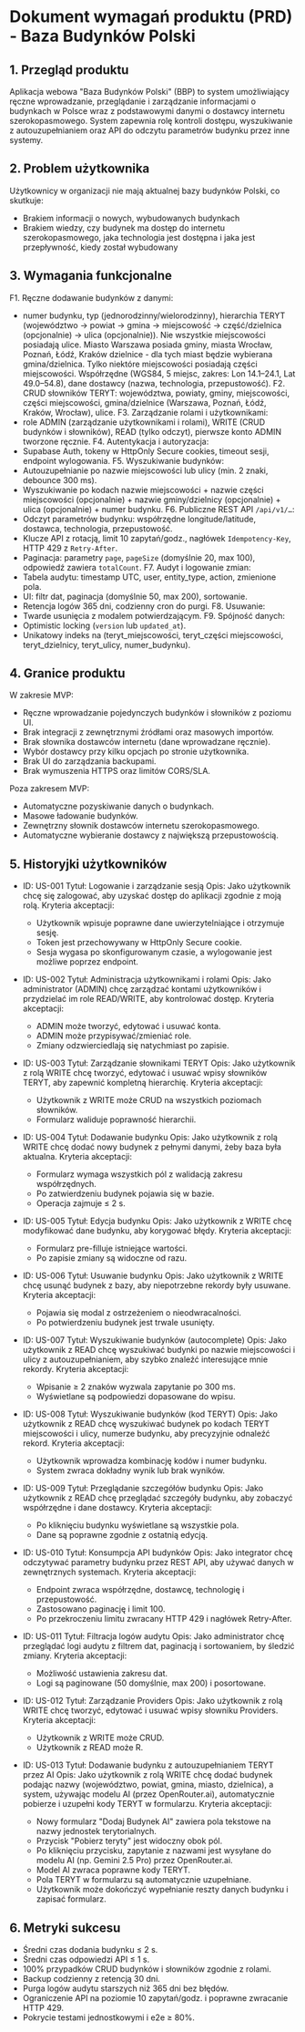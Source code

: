 # Dokument wymagań produktu (PRD) - Baza Budynków Polski

## 1. Przegląd produktu

Aplikacja webowa "Baza Budynków Polski" (BBP) to system umożliwiający ręczne wprowadzanie, przeglądanie i zarządzanie informacjami o budynkach w Polsce wraz z podstawowymi danymi o dostawcy internetu szerokopasmowego. System zapewnia rolę kontroli dostępu, wyszukiwanie z autouzupełnianiem oraz API do odczytu parametrów budynku przez inne systemy.

## 2. Problem użytkownika

Użytkownicy w organizacji nie mają aktualnej bazy budynków Polski, co skutkuje:

- Brakiem informacji o nowych, wybudowanych budynkach
- Brakiem wiedzy, czy budynek ma dostęp do internetu szerokopasmowego, jaka technologia jest dostępna i jaka jest przepływność, kiedy został wybudowany

## 3. Wymagania funkcjonalne

F1. Ręczne dodawanie budynków z danymi:

- numer budynku, typ (jednorodzinny/wielorodzinny), hierarchia TERYT (województwo → powiat → gmina → miejscowość → część/dzielnica (opcjonalnie) → ulica (opcjonalnie)). Nie wszystkie miejscowości posiadają ulice. Miasto Warszawa posiada gminy, miasta Wrocław, Poznań, Łódź, Kraków dzielnice - dla tych miast będzie wybierana gmina/dzielnica. Tylko niektóre miejscowości posiadają części miejscowości. Współrzędne (WGS84, 5 miejsc, zakres: Lon 14.1–24.1, Lat 49.0–54.8), dane dostawcy (nazwa, technologia, przepustowość).
  F2. CRUD słowników TERYT: województwa, powiaty, gminy, miejscowości, części miejscowości, gmina/dzielnice (Warszawa, Poznań, Łódź, Kraków, Wrocław), ulice.
  F3. Zarządzanie rolami i użytkownikami:
- role ADMIN (zarządzanie użytkownikami i rolami), WRITE (CRUD budynków i słowników), READ (tylko odczyt), pierwsze konto ADMIN tworzone ręcznie.
  F4. Autentykacja i autoryzacja:
- Supabase Auth, tokeny w HttpOnly Secure cookies, timeout sesji, endpoint wylogowania.
  F5. Wyszukiwanie budynków:
- Autouzupełnianie po nazwie miejscowości lub ulicy (min. 2 znaki, debounce 300 ms).
- Wyszukiwanie po kodach nazwie miejscowości + nazwie części miejscowości (opcjonalnie) + nazwie gminy/dzielnicy (opcjonalnie) + ulica (opcjonalnie) + numer budynku.
  F6. Publiczne REST API `/api/v1/…`:
- Odczyt parametrów budynku: współrzędne longitude/latitude, dostawca, technologia, przepustowość.
- Klucze API z rotacją, limit 10 zapytań/godz., nagłówek `Idempotency-Key`, HTTP 429 z `Retry-After`.
- Paginacja: parametry `page`, `pageSize` (domyślnie 20, max 100), odpowiedź zawiera `totalCount`.
  F7. Audyt i logowanie zmian:
- Tabela audytu: timestamp UTC, user, entity_type, action, zmienione pola.
- UI: filtr dat, paginacja (domyślnie 50, max 200), sortowanie.
- Retencja logów 365 dni, codzienny cron do purgi.
  F8. Usuwanie:
- Twarde usunięcia z modalem potwierdzającym.
  F9. Spójność danych:
- Optimistic locking (`version` lub `updated_at`).
- Unikatowy indeks na (teryt_miejscowości, teryt_części miejscowości, teryt_dzielnicy, teryt_ulicy, numer_budynku).

## 4. Granice produktu

W zakresie MVP:

- Ręczne wprowadzanie pojedynczych budynków i słowników z poziomu UI.
- Brak integracji z zewnętrznymi źródłami oraz masowych importów.
- Brak słownika dostawców internetu (dane wprowadzane ręcznie).
- Wybór dostawcy przy kilku opcjach po stronie użytkownika.
- Brak UI do zarządzania backupami.
- Brak wymuszenia HTTPS oraz limitów CORS/SLA.

Poza zakresem MVP:

- Automatyczne pozyskiwanie danych o budynkach.
- Masowe ładowanie budynków.
- Zewnętrzny słownik dostawców internetu szerokopasmowego.
- Automatyczne wybieranie dostawcy z największą przepustowością.

## 5. Historyjki użytkowników

- ID: US-001
  Tytuł: Logowanie i zarządzanie sesją
  Opis: Jako użytkownik chcę się zalogować, aby uzyskać dostęp do aplikacji zgodnie z moją rolą.
  Kryteria akceptacji:
  - Użytkownik wpisuje poprawne dane uwierzytelniające i otrzymuje sesję.
  - Token jest przechowywany w HttpOnly Secure cookie.
  - Sesja wygasa po skonfigurowanym czasie, a wylogowanie jest możliwe poprzez endpoint.

- ID: US-002
  Tytuł: Administracja użytkownikami i rolami
  Opis: Jako administrator (ADMIN) chcę zarządzać kontami użytkowników i przydzielać im role READ/WRITE, aby kontrolować dostęp.
  Kryteria akceptacji:
  - ADMIN może tworzyć, edytować i usuwać konta.
  - ADMIN może przypisywać/zmieniać role.
  - Zmiany odzwierciedlają się natychmiast po zapisie.

- ID: US-003
  Tytuł: Zarządzanie słownikami TERYT
  Opis: Jako użytkownik z rolą WRITE chcę tworzyć, edytować i usuwać wpisy słowników TERYT, aby zapewnić kompletną hierarchię.
  Kryteria akceptacji:
  - Użytkownik z WRITE może CRUD na wszystkich poziomach słowników.
  - Formularz waliduje poprawność hierarchii.

- ID: US-004
  Tytuł: Dodawanie budynku
  Opis: Jako użytkownik z rolą WRITE chcę dodać nowy budynek z pełnymi danymi, żeby baza była aktualna.
  Kryteria akceptacji:
  - Formularz wymaga wszystkich pól z walidacją zakresu współrzędnych.
  - Po zatwierdzeniu budynek pojawia się w bazie.
  - Operacja zajmuje ≤ 2 s.

- ID: US-005
  Tytuł: Edycja budynku
  Opis: Jako użytkownik z WRITE chcę modyfikować dane budynku, aby korygować błędy.
  Kryteria akceptacji:
  - Formularz pre-filluje istniejące wartości.
  - Po zapisie zmiany są widoczne od razu.

- ID: US-006
  Tytuł: Usuwanie budynku
  Opis: Jako użytkownik z WRITE chcę usunąć budynek z bazy, aby niepotrzebne rekordy były usuwane.
  Kryteria akceptacji:
  - Pojawia się modal z ostrzeżeniem o nieodwracalności.
  - Po potwierdzeniu budynek jest trwale usunięty.

- ID: US-007
  Tytuł: Wyszukiwanie budynków (autocomplete)
  Opis: Jako użytkownik z READ chcę wyszukiwać budynki po nazwie miejscowości i ulicy z autouzupełnianiem, aby szybko znaleźć interesujące mnie rekordy.
  Kryteria akceptacji:
  - Wpisanie ≥ 2 znaków wyzwala zapytanie po 300 ms.
  - Wyświetlane są podpowiedzi dopasowane do wpisu.

- ID: US-008
  Tytuł: Wyszukiwanie budynków (kod TERYT)
  Opis: Jako użytkownik z READ chcę wyszukiwać budynek po kodach TERYT miejscowości i ulicy, numerze budynku, aby precyzyjnie odnaleźć rekord.
  Kryteria akceptacji:
  - Użytkownik wprowadza kombinację kodów i numer budynku.
  - System zwraca dokładny wynik lub brak wyników.

- ID: US-009
  Tytuł: Przeglądanie szczegółów budynku
  Opis: Jako użytkownik z READ chcę przeglądać szczegóły budynku, aby zobaczyć współrzędne i dane dostawcy.
  Kryteria akceptacji:
  - Po kliknięciu budynku wyświetlane są wszystkie pola.
  - Dane są poprawne zgodnie z ostatnią edycją.

- ID: US-010
  Tytuł: Konsumpcja API budynków
  Opis: Jako integrator chcę odczytywać parametry budynku przez REST API, aby używać danych w zewnętrznych systemach.
  Kryteria akceptacji:
  - Endpoint zwraca współrzędne, dostawcę, technologię i przepustowość.
  - Zastosowano paginację i limit 100.
  - Po przekroczeniu limitu zwracany HTTP 429 i nagłówek Retry-After.

- ID: US-011
  Tytuł: Filtracja logów audytu
  Opis: Jako administrator chcę przeglądać logi audytu z filtrem dat, paginacją i sortowaniem, by śledzić zmiany.
  Kryteria akceptacji:
  - Możliwość ustawienia zakresu dat.
  - Logi są paginowane (50 domyślnie, max 200) i posortowane.

- ID: US-012
  Tytuł: Zarządzanie Providers
  Opis: Jako użytkownik z rolą WRITE chcę tworzyć, edytować i usuwać wpisy słowniku Providers.
  Kryteria akceptacji:
  - Użytkownik z WRITE może CRUD.
  - Użytkownik z READ może R.


- ID: US-013
  Tytuł: Dodawanie budynku z autouzupełnianiem TERYT przez AI
  Opis: Jako użytkownik z rolą WRITE chcę dodać budynek podając nazwy (województwo, powiat, gmina, miasto, dzielnica), a system, używając modelu AI (przez OpenRouter.ai), automatycznie pobierze i uzupełni kody TERYT w formularzu.
  Kryteria akceptacji:
  - Nowy formularz "Dodaj Budynek AI" zawiera pola tekstowe na nazwy jednostek terytorialnych.
  - Przycisk "Pobierz teryty" jest widoczny obok pól.
  - Po kliknięciu przycisku, zapytanie z nazwami jest wysyłane do modelu AI (np. Gemini 2.5 Pro) przez OpenRouter.ai.
  - Model AI zwraca poprawne kody TERYT.
  - Pola TERYT w formularzu są automatycznie uzupełniane.
  - Użytkownik może dokończyć wypełnianie reszty danych budynku i zapisać formularz.


## 6. Metryki sukcesu

- Średni czas dodania budynku ≤ 2 s.
- Średni czas odpowiedzi API ≤ 1 s.
- 100% przypadków CRUD budynków i słowników zgodnie z rolami.
- Backup codzienny z retencją 30 dni.
- Purga logów audytu starszych niż 365 dni bez błędów.
- Ograniczenie API na poziomie 10 zapytań/godz. i poprawne zwracanie HTTP 429.
- Pokrycie testami jednostkowymi i e2e ≥ 80%.
